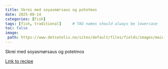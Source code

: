 ```yaml
---
title: Skrei med soyasmørsaus og potetmos 
date: 2025-08-14
categories: [Fish]
tags: [fish, traditional]     # TAG names should always be lowercase
toc: false
image:
 path: https://www.detsoteliv.no/sites/default/files/fields/images/main/2T3A3237.jpg
---
```

Skrei med soyasmørsaus og potetmos

[Link to recipe](https://www.detsoteliv.no/oppskrift/skrei-med-soyasmorsaus-og-potetmos)
